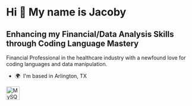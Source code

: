 Hi 👋 My name is Jacoby
=======================

Enhancing my Financial/Data Analysis Skills through Coding Language Mastery
---------------------------------------------------------------------------

Financial Professional in the healthcare industry with a newfound love for coding languages and data manipulation.

*   🌍  I'm based in Arlington, TX 
<p align="left">
<a href="https://www.mysql.com/" target="_blank" rel="noreferrer"><img src="https://raw.githubusercontent.com/danielcranney/readme-generator/main/public/icons/skills/mysql-colored.svg" width="36" height="36" alt="MySQL" /></a>
</p>
                    
                  
